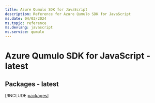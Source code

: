 ```yaml
---
title: Azure Qumulo SDK for JavaScript
description: Reference for Azure Qumulo SDK for JavaScript
ms.date: 04/03/2024
ms.topic: reference
ms.devlang: javascript
ms.service: qumulo
---
```

# Azure Qumulo SDK for JavaScript - latest
## Packages - latest
[!INCLUDE [packages](qumulo-index.md)]